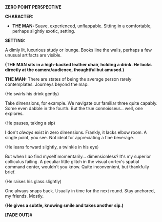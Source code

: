 **ZERO POINT PERSPECTIVE**

**CHARACTER:**

* **THE MAN:** Suave, experienced, unflappable. Sitting in a comfortable, perhaps slightly exotic, setting.

**SETTING:**

A dimly lit, luxurious study or lounge. Books line the walls, perhaps a few unusual artifacts are visible.

**(THE MAN sits in a high-backed leather chair, holding a drink. He looks directly at the camera/audience, thoughtful but amused.)**

**THE MAN:**
There are states of being the average person rarely contemplates. Journeys beyond the map.

(He swirls his drink gently)

Take dimensions, for example. We navigate our familiar three quite capably. Some even dabble in the fourth. But the true connoisseur... well, one explores.

(He pauses, taking a sip)

I don't *always* exist in zero dimensions. Frankly, it lacks elbow room. A single point, you see. Not ideal for appreciating a fine beverage.

(He leans forward slightly, a twinkle in his eye)

But when I *do* find myself momentarily... dimensionless? It's my superior colliculus failing. A peculiar little glitch in the visual cortex's spatial command center, wouldn't you know. Quite inconvenient, but thankfully brief.

(He raises his glass slightly)

One always snaps back. Usually in time for the next round. Stay anchored, my friends. Mostly.

**(He gives a subtle, knowing smile and takes another sip.)**

**[FADE OUT]**#
